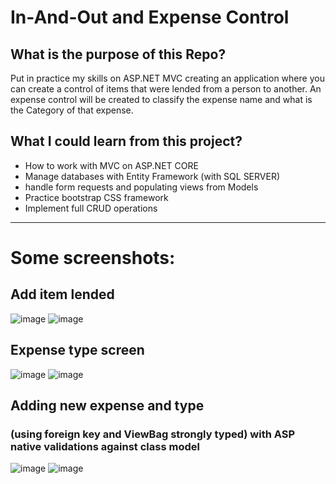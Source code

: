 # In-And-Out and Expense Control

## What is the purpose of this Repo? 
Put in practice my skills on ASP.NET MVC creating an application where you can create a control of items that were lended from a person to another. 
An expense control will be created to classify the expense name and what is the Category of that expense.

## What I could learn from this project? 
- How to work with MVC on ASP.NET CORE
- Manage databases with Entity Framework (with SQL SERVER)
- handle form requests and populating views from Models
- Practice bootstrap CSS framework
- Implement full CRUD operations

---

# Some screenshots: 

## Add item lended
![image](https://user-images.githubusercontent.com/19207320/131681072-110dc4f6-f04c-45f7-ba38-b6e792c7986e.png)
![image](https://user-images.githubusercontent.com/19207320/131681247-0a0eb468-4871-47b3-b691-1a99aef0d5fe.png)

## Expense type screen
![image](https://user-images.githubusercontent.com/19207320/131681791-0dd0a78c-4e6a-4d3e-b635-86980d04367d.png)
![image](https://user-images.githubusercontent.com/19207320/131682212-1017780c-3198-45fa-b917-f72e6ce0556c.png)

## Adding new expense and type 
### (using foreign key and ViewBag strongly typed) with ASP native validations against class model
![image](https://user-images.githubusercontent.com/19207320/131677727-59e2723d-f6d4-44ea-94c3-44bf03e4de07.png)
![image](https://user-images.githubusercontent.com/19207320/131682036-8e482efa-e12a-4bf0-b8bf-50dedda074a3.png)


